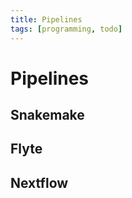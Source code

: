 ```yaml
---
title: Pipelines
tags: [programming, todo]
---
```


# Pipelines

## Snakemake


## Flyte 


## Nextflow


